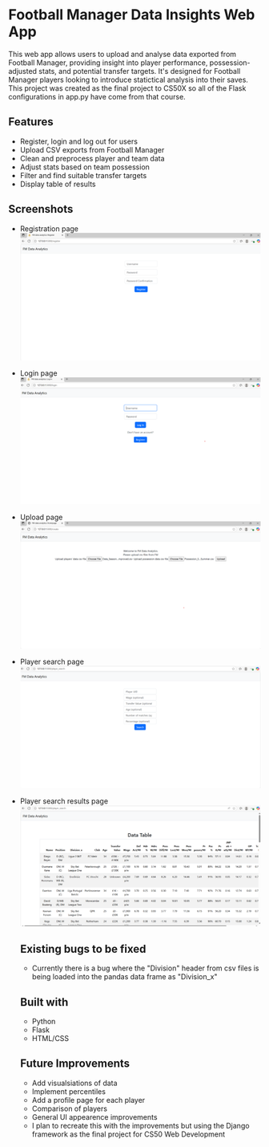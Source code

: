 # Football Manager Data Insights Web App 

This web app allows users to upload and analyse data exported from Football Manager, providing insight into player performance, possession-adjusted stats, and potential transfer targets. It's designed for Football Manager players looking to introduce statictical analysis into their saves. This project was created as the final project to CS50X so all of the Flask configurations in app.py have come from that course.

## Features 
- Register, login and log out for users
- Upload CSV exports from Football Manager
- Clean and preprocess player and team data
- Adjust stats based on team possession
- Filter and find suitable transfer targets
- Display table of results

## Screenshots
- Registration page
  ![Registration page](registration.png)
- Login page
  ![Login page](Login.png)
- Upload page
  ![Upload page](Upload.png)
- Player search page
  ![Player search page](PLayer_search.png)
- Player search results page
  ![Search results page](Results.png)

  ## Existing bugs to be fixed
  - Currently there is a bug where the "Division" header from csv files is being loaded into the pandas data frame as "Division_x"
 
  ## Built with
  - Python
  - Flask
  - HTML/CSS
 
  ## Future Improvements
  - Add visualsiations of data
  - Implement percentiles
  - Add a profile page for each player
  - Comparison of players
  - General UI appearence improvements
  - I plan to recreate this with the improvements but using the Django framework as the final project for CS50 Web Development
